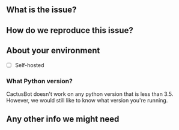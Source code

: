 ## What is the issue?

## How do we reproduce this issue?

## About your environment

 - [ ] Self-hosted

### What Python version?

CactusBot doesn't work on any python version that is less than 3.5. However, we would still like to know what version you're running.

## Any other info we might need
